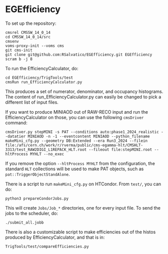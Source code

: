 # EGEfficiency

To set up the repository:
```
cmsrel CMSSW_14_0_14
cd CMSSW_14_0_14/src
cmsenv
voms-proxy-init --voms cms
git cms-init
git clone git@github.com:RSalvatico/EGEfficiency.git EGEfficiency
scram b -j 8
```

To run the EfficiencyCalculator, do:
```
cd EGEfficiency/TrigTools/test
cmsRun run_EfficiencyCalculator.py
```

This produces a set of numerator, denominator, and occupancy histograms. The content of run_EfficiencyCalculator.py can easily be changed to pick a different list of input files.

If you want to produce MINIAOD out of RAW-RECO input and run the EfficiencyCalculator on those, you can use the following `cmsDriver` command:
```
cmsDriver.py stepMINI -s PAT --conditions auto:phase1_2024_realistic --datatier MINIAOD -n -1 --eventcontent MINIAOD --python_filename makeMini_cfg.py --geometry DB:Extended --era Run3_2024 --filein file:/afs/cern.ch/work/r/rverma/public/cms-egamma-hlt/CMSHLT-3313/test_RAW2DIGI_L1REPACK_HLT.root --fileout file:stepMINI.root --hltProcess MYHLT --no_exec
```
If you remove the option `--hltProcess MYHLT` from the configuration, the standard `HLT` collections will be used to make PAT objects, such as `pat::TriggerObjectStandAlone`.

There is a script to run `makeMini_cfg.py` on HTCondor. From `test/`, you can do:
```
python3 prepareCondorJobs.py
```
This will create `Jobs/Job_*` directories, one for every input file. To send the jobs to the scheduler, do:
```
./submit_all.jobb
```

There is also a customizable script to make efficiencies out of the histos produced by EfficiencyCalculator, and that is in:
```
TrigTools/test/compareEfficiencies.py
```
